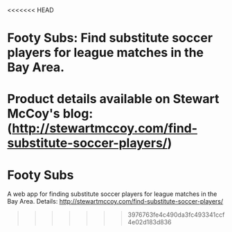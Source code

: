 <<<<<<< HEAD
# Footy Subs: Find substitute soccer players for league matches in the Bay Area. 

Product details available on Stewart McCoy's blog: (http://stewartmccoy.com/find-substitute-soccer-players/)
=======
Footy Subs
=========

A web app for finding substitute soccer players for league matches in the Bay Area. Details: http://stewartmccoy.com/find-substitute-soccer-players/
>>>>>>> 3976763fe4c490da3fc493341ccf4e02d183d836
